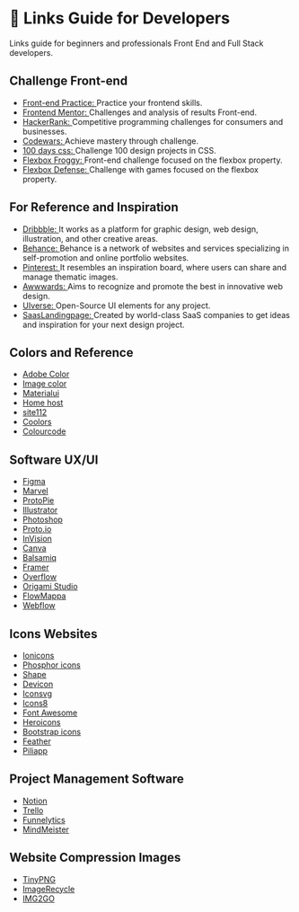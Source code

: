 # 📁 Links Guide for Developers

Links guide for beginners and professionals Front End and Full Stack developers.

## Challenge Front-end

- [ Front-end Practice: ](https://www.frontendpractice.com/) Practice your frontend skills.
- [ Frontend Mentor: ](https://www.frontendmentor.io/) Challenges and analysis of results Front-end.
- [ HackerRank: ](https://www.hackerrank.com/) Competitive programming challenges for consumers and businesses.
- [ Codewars: ](https://www.codewars.com/) Achieve mastery through challenge.
- [ 100 days css: ](https://www.100dayscss.com/) Challenge 100 design projects in CSS.
- [ Flexbox Froggy: ](https://www.flexboxfroggy.com/) Front-end challenge focused on the flexbox property.
- [ Flexbox Defense: ](http://www.flexboxdefense.com/) Challenge with games focused on the flexbox property.

## For Reference and Inspiration

- [ Dribbble: ](https://www.dribbble.com/) It works as a platform for graphic design, web design, illustration, and other creative areas.
- [ Behance: ](https://www.behance.net/) Behance is a network of websites and services specializing in self-promotion and online portfolio websites.
- [ Pinterest: ](https://www.pinterest.com/) It resembles an inspiration board, where users can share and manage thematic images.
- [ Awwwards: ](https://www.awwwards.com/) Aims to recognize and promote the best in innovative web design.
- [ UIverse: ](https://www.uiverse.io/) Open-Source UI elements for any project.
- [ SaasLandingpage: ](https://www.saaslandingpage.com/) Created by world-class SaaS companies to get ideas and inspiration for your next design project.

## Colors and Reference

- [ Adobe Color ](https://www.color.adobe.com/pt/create/color-wheel)
- [ Image color ](https://www.imagecolorpicker.com/color-code)
- [ Materialui ](https://www.materialui.co/colors/)
- [ Home host ](https://www.homehost.com.br/blog/tutoriais/tabela-de-cores-html/)
- [ site112 ](https://www.site112.com/misturador-cores)
- [ Coolors ](https://www.coolors.co/palettes/trending)
- [ Colourcode ](https://www.toptal.com/designers/colourcode)

## Software UX/UI

- [ Figma ](https://www.figma.com/)
- [ Marvel ](https://www.marvelapp.com/)
- [ ProtoPie ](https://www.protopie.io/)
- [ Illustrator ](https://www.adobe.com/br/products/illustrator.html)
- [ Photoshop ](https://www.adobe.com/br/products/photoshop.html)
- [ Proto.io ](https://www.proto.io/)
- [ InVision ](https://www.invisionapp.com/)
- [ Canva ](https://www.canva.com/)
- [ Balsamiq ](https://www.balsamiq.com/)
- [ Framer ](https://www.framer.com/)
- [ Overflow ](https://www.overflow.io/)
- [ Origami Studio ](https://www.origami.design/)
- [ FlowMappa ](https://www.flowmapp.com/)
- [ Webflow ](https://www.webflow.com/)

## Icons Websites

- [ Ionicons ](https://www.ionic.io/ionicons)
- [ Phosphor icons ](https://www.phosphoricons.com/)
- [ Shape ](https://www.shape.so/)
- [ Devicon ](https://www.devicon.dev/)
- [ Iconsvg ](https://www.iconsvg.xyz/)
- [ Icons8 ](https://www.icons8.com.br/)
- [ Font Awesome ](https://www.fontawesome.com/icons)
- [ Heroicons ](https://www.heroicons.dev/)
- [ Bootstrap icons ](https://www.icons.getbootstrap.com/)
- [ Feather ](https://www.feathericons.com/)
- [ Piliapp ](https://www.pt.piliapp.com/label/symbols/)

## Project Management Software

- [ Notion ](https://www.notion.so/)
- [ Trello ](https://www.trello.com/)
- [ Funnelytics ](https://www.funnelytics.io/)
- [ MindMeister ](https://www.mindmeister.com/pt)

## Website Compression Images

- [ TinyPNG ](https://www.tinypng.com/)
- [ ImageRecycle ](https://www.imagerecycle.com/)
- [ IMG2GO ](https://www.img2go.com/compress-image)
